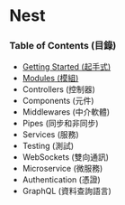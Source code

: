 # Nest

### Table of Contents (目錄)

* [Getting Started (起手式)](https://github.com/Shyam-Chen/Big-Little-Books/blob/master/Node.js/Nest/Getting-Started.md)
* [Modules (模組)](https://github.com/Shyam-Chen/Big-Little-Books/blob/master/Node.js/Nest/Modules.md)
* Controllers (控制器)
* Components (元件)
* Middlewares (中介軟體)
* Pipes (同步和非同步)
* Services (服務)
* Testing (測試)
* WebSockets (雙向通訊)
* Microservice (微服務)
* Authentication (憑證)
* GraphQL (資料查詢語言)
